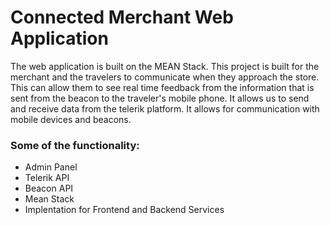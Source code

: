 # Connected Merchant Web Application #

The web application is built on the MEAN Stack. This project is built for the merchant and the travelers to communicate when they approach the store. This can allow them to see real time feedback from the information that is sent from the beacon to the traveler's mobile phone. It allows us to send and receive data from the telerik platform. It allows for communication with mobile devices and beacons. 

### Some of the functionality: ###

* Admin Panel
* Telerik API
* Beacon API
* Mean Stack
* Implentation for Frontend and Backend Services